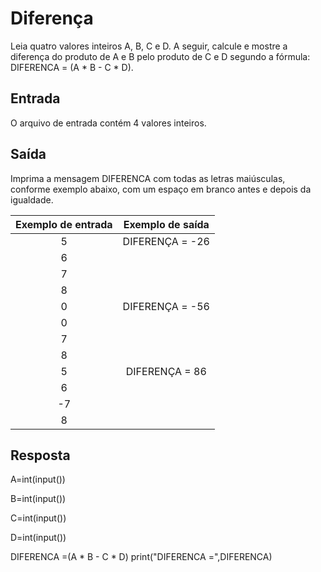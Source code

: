 # Diferença

Leia quatro valores inteiros A, B, C e D. A seguir, calcule e mostre a diferença do produto de A e B pelo produto de C e D segundo a fórmula: DIFERENCA = (A * B - C * D).

## Entrada

O arquivo de entrada contém 4 valores inteiros.

## Saída

Imprima a mensagem DIFERENCA com todas as letras maiúsculas, conforme exemplo abaixo, com um espaço em branco antes e depois da igualdade.

|           **Exemplo de entrada**          |           **Exemplo de saída**          |
|:-----------------------------------------:|:---------------------------------------:|
|5                                          |DIFERENÇA = -26                          |
|6                                          |                                         |
|7                                          |                                         |
|8                                          |                                         |
|0                                          |DIFERENÇA = -56                          |
|0                                          |                                         |
|7                                          |                                         |
|8                                          |                                         |
|5                                          |DIFERENÇA = 86                           |
|6                                          |                                         |
|-7                                         |                                         |
|8                                          |                                         |

## Resposta

A=int(input())

B=int(input())

C=int(input())

D=int(input())

DIFERENCA =(A * B - C * D)
print("DIFERENCA =",DIFERENCA)